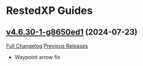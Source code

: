 # RestedXP Guides

## [v4.6.30-1-g8650ed1](https://github.com/RestedXP/RXPGuides/tree/8650ed110f510726bbb974a415d155b49e436edc) (2024-07-23)
[Full Changelog](https://github.com/RestedXP/RXPGuides/compare/v4.6.30...8650ed110f510726bbb974a415d155b49e436edc) [Previous Releases](https://github.com/RestedXP/RXPGuides/releases)

- Waypoint arrow fix  
